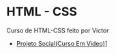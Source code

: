# HTML - CSS
Curso de HTML-CSS feito por Victor 

* [Projeto Social(Curso Em Video)](https://victorh25.github.io/projeto-social/)]
